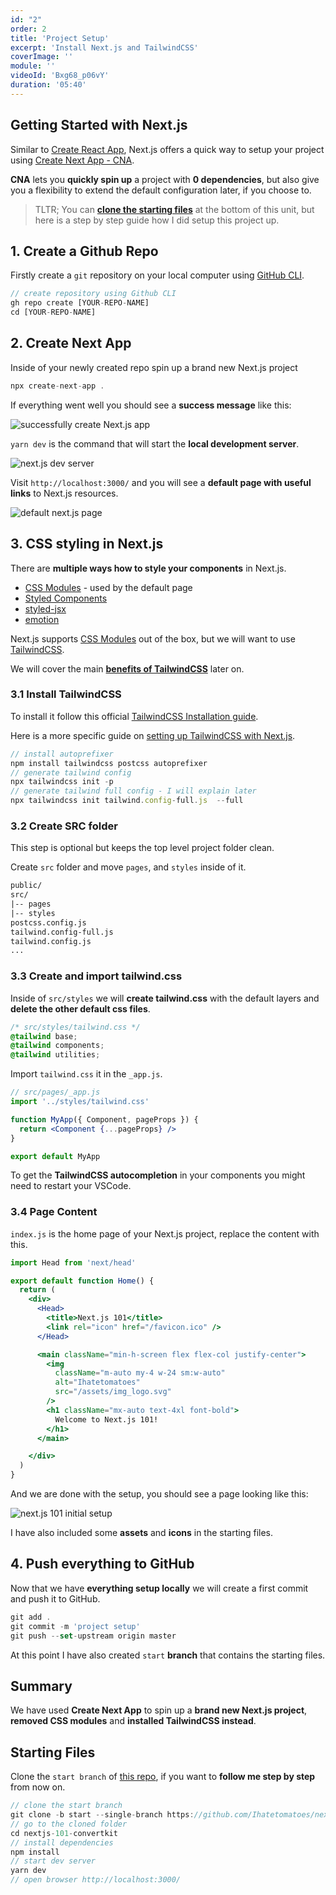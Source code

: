 ```yaml
---
id: "2"
order: 2
title: 'Project Setup'
excerpt: 'Install Next.js and TailwindCSS'
coverImage: ''
module: ''
videoId: 'Bxg68_p06vY'
duration: '05:40'
---
```


## Getting Started with Next.js

Similar to [Create React App](https://reactjs.org/docs/create-a-new-react-app.html), Next.js offers a quick way to setup your project using [Create Next App - CNA](https://nextjs.org/docs/api-reference/create-next-app).

**CNA** lets you **quickly spin up** a project with **0 dependencies**, but also give you a flexibility to extend the default configuration later, if you choose to.

> TLTR; You can [**clone the starting files**](#starting-files) at the bottom of this unit, but here is a step by step guide how I did setup this project up.

## 1. Create a Github Repo

Firstly create a `git` repository on your local computer using [GitHub CLI](https://github.com/cli/cli).

```javascript
// create repository using Github CLI
gh repo create [YOUR-REPO-NAME]
cd [YOUR-REPO-NAME]
```

## 2. Create Next App

Inside of your newly created repo spin up a brand new Next.js project

```javascript
npx create-next-app .
```

If everything went well you should see a **success message** like this:

![successfully create Next.js app](/assets/course/introduction/img_creact-next-app.png)

`yarn dev` is the command that will start the **local development server**.

![next.js dev server](/assets/course/introduction/img_next-dev-server.png)

Visit `http://localhost:3000/` and you will see a **default page with useful links** to Next.js resources.

![default next.js page](/assets/course/introduction/img_default-page.png)

## 3. CSS styling in Next.js

There are **multiple ways how to style your components** in Next.js.

- [CSS Modules](https://github.com/css-modules/css-modules) - used by the default page
- [Styled Components](https://styled-components.com/)
- [styled-jsx](https://github.com/vercel/styled-jsx)
- [emotion](https://emotion.sh/docs/introduction)

Next.js supports [CSS Modules](https://nextjs.org/docs/basic-features/built-in-css-support#adding-component-level-css) out of the box, but we will want to use [TailwindCSS](https://github.com/vercel/next.js/tree/canary/examples/with-tailwindcss).

We will cover the main [**benefits of TailwindCSS**](/post/layout-and-hero) later on.

### 3.1 Install TailwindCSS

To install it follow this official [TailwindCSS Installation guide](https://tailwindcss.com/docs/installation).

Here is a more specific guide on [setting up TailwindCSS with Next.js](https://tailwindcss.com/docs/guides/nextjs).

```javascript
// install autoprefixer
npm install tailwindcss postcss autoprefixer
// generate tailwind config
npx tailwindcss init -p
// generate tailwind full config - I will explain later
npx tailwindcss init tailwind.config-full.js  --full
```

### 3.2 Create SRC folder

This step is optional but keeps the top level project folder clean.

Create `src` folder and move `pages`, and `styles` inside of it.

```html
public/
src/
|-- pages
|-- styles
postcss.config.js
tailwind.config-full.js
tailwind.config.js
...
```

### 3.3 Create and import tailwind.css

Inside of `src/styles` we will **create tailwind.css** with the default layers and **delete the other default css files**.

```css
/* src/styles/tailwind.css */
@tailwind base;
@tailwind components;
@tailwind utilities;
```

Import `tailwind.css` it in the `_app.js`.

```jsx
// src/pages/_app.js
import '../styles/tailwind.css'

function MyApp({ Component, pageProps }) {
  return <Component {...pageProps} />
}

export default MyApp
```

To get the **TailwindCSS autocompletion** in your components you might need to restart your VSCode.

### 3.4 Page Content

`index.js` is the home page of your Next.js project, replace the content with this.

```jsx
import Head from 'next/head'

export default function Home() {
  return (
    <div>
      <Head>
        <title>Next.js 101</title>
        <link rel="icon" href="/favicon.ico" />
      </Head>

      <main className="min-h-screen flex flex-col justify-center">
        <img
          className="m-auto my-4 w-24 sm:w-auto"
          alt="Ihatetomatoes"
          src="/assets/img_logo.svg"
        />
        <h1 className="mx-auto text-4xl font-bold">
          Welcome to Next.js 101!
        </h1>
      </main>

    </div>
  )
}
```

And we are done with the setup, you should see a page looking like this:

![next.js 101 initial setup](/assets/course/introduction/img_final-setup.png)

I have also included some **assets** and **icons** in the starting files.

## 4. Push everything to GitHub

Now that we have **everything setup locally** we will create a first commit and push it to GitHub.

```javascript
git add .
git commit -m 'project setup'
git push --set-upstream origin master
```

At this point I have also created `start` **branch** that contains the starting files.

## Summary

We have used **Create Next App** to spin up a **brand new Next.js project**, **removed CSS modules** and **installed TailwindCSS instead**.

## Starting Files

Clone the `start branch` of [this repo](https://github.com/Ihatetomatoes/nextjs-101-convertkit/), if you want to **follow me step by step** from now on.

```javascript
// clone the start branch
git clone -b start --single-branch https://github.com/Ihatetomatoes/nextjs-101-convertkit.git
// go to the cloned folder
cd nextjs-101-convertkit
// install dependencies
npm install
// start dev server
yarn dev
// open browser http://localhost:3000/
```
